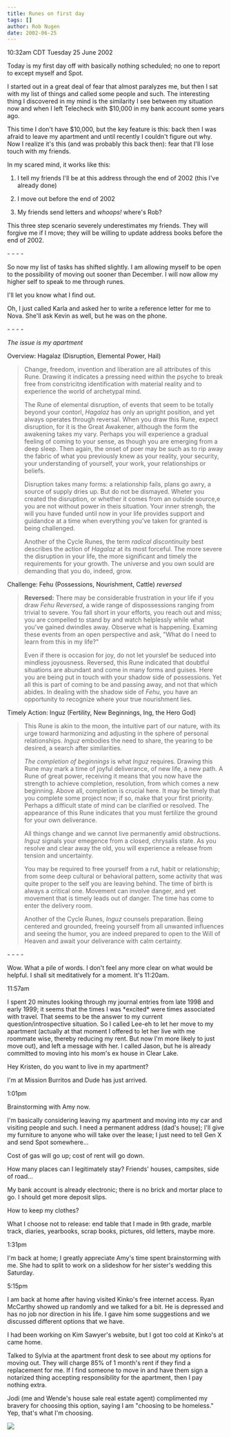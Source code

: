 ```yaml
---
title: Runes on first day
tags: []
author: Rob Nugen
date: 2002-06-25
---
```


<p class=date>10:32am CDT Tuesday 25 June 2002</p>

<p>Today is my first day off with basically nothing scheduled; no one
to report to except myself and Spot.</p>

<p>I started out in a great deal of fear that almost paralyzes me, but
then I sat with my list of things and called some people and such.
The interesting thing I discovered in my mind is the similarity I see
between my situation now and when I left Telecheck with $10,000 in my
bank account some years ago.</p>

<p>This time I don't have $10,000, but the key feature is this:  back
then I was afraid to leave my apartment and until recently I couldn't
figure out why.  Now I realize it's this (and was probably this back
then): fear that I'll lose touch with my friends.</p>

<p>In my scared mind, it works like this:</p>

<ol>
<li><p>I tell my friends I'll be at this address through the end of
2002 (this I've already done)</p></li>
<li><p>I move out before the end of 2002</p></li>
<li><p>My friends send letters and <em>whoops!</em> where's Rob?</p></li>
</ol>

<p>This three step scenario severely underestimates my friends.  They
will forgive me if I move; they will be willing to update address
books before the end of 2002.</p>

<p>- - - -</p>

<p>So now my list of tasks has shifted slightly.  I am allowing myself
to be open to the possibility of moving out sooner than December.  I
will now allow my higher self to speak to me through runes.</p>

<p>I'll let you know what I find out.</p>

<p>Oh, I just called Karla and asked her to write a reference letter
for me to Nova.  She'll ask Kevin as well, but he was on the phone.</p>

<p>- - - -</p>

<em>The issue is my apartment</em>

<p>Overview: Hagalaz (Disruption, Elemental Power, Hail)</p>

<blockquote><p>Change, freedom, invention and liberation are all attributes of
this Rune.  Drawing it indicates a pressing need within the psyche to
break free from constricitng identification with material reality and
to experience the world of archetypal mind.</p>

<p>The Rune of elemental disruption, of events that seem to be totally
beyond your contorl, <em>Hagalaz</em> has only an upright position,
and yet always operates through reversal.  When you draw this Rune,
expect disruption, for it is the Great Awakener, although the form the
awakening takes my vary.  Perhaps you will experience a gradual
feeling of coming to your sense, as though you are emerging from a
deep sleep. Then again, the onset of poer may be such as to rip away
the fabric of what you previously knew as your reality, your security,
your understanding of yourself, your work, your relationships or
beliefs.</p>

<p>Disruption takes many forms: a relationship fails, plans go awry, a
source of supply dries up.  But do not be dismayed.  Wheter you
created the disruption, or whether it comes from an outside source,e
you are not without power in theis situation.  Your inner strengh, the
will you have funded until now in your life provides support and
guidandce at a time when everything you've taken for granted is being
challenged.</p>

<p>Another of the Cycle Runes, the term <em>radical discontinuity</em>
best describes the action of <em>Hagalaz</em> at its most forceful.
The more severe the disruption in your life, the more significant and
timely the requirements for your growth.  The universe and you own
sould are demanding that you do, indeed, grow.</p></blockquote>

<p>Challenge: Fehu (Possessions, Nourishment, Cattle) <em>reversed</em></p>

<blockquote><p><b>Reversed:</b> There may be considerable frustration
in your life if you draw <em>Fehu Reversed</em>, a wide range of
dispossessions ranging from trivial to severe.  You fall short in your
efforts, you reach out and miss; you are compelled to stand by and
watch helplessly while what you've gained dwindles away.  Observe what
is happening.  Examing these events from an open perspective and ask,
"What do I need to learn from this in my life?"</p>

<p>Even if there is occasion for joy, do not let yourslef be seduced
into mindless joyousness.  Reversed, this Rune indicated that doubtful
situations are abundant and come in many forms and guises.  Here you
are being put in touch with your shadow side of possessions.  Yet all
this is part of coming to be and passing away, and not that which
abides.  In dealing with the shadow side of <em>Fehu</em>, you have an
opportunity to recognize where your true nourishment
lies.</p></blockquote>

<p>Timely Action: Inguz (Fertility, New Beginnings, Ing, the Hero
God)</p>

<blockquote><p>This Rune is akin to the moon, the intuitive part of
our nature, with its urge toward harmonizing and adjusting in the
sphere of personal relationships.  <em>Inguz</em> embodies the need to
share, the yearing to be desired, a search after similarities.</p>

<p><em>The completion of beginnings</em> is what <em>Inguz</em>
requires.  Drawing this Rune may mark a time of joyful deliverance, of
new life, a new path.  A Rune of great power, receiving it means that
you now have the strength to achieve completion, resolution, from
which comes a new beginning.  Above all, completion is crucial here.
It may be timely that you complete some project now; if so, make that
your first priority.  Perhaps a difficult state of mind can be
clarified or resolved.  The appearance of this Rune indicates that you
must fertilize the ground for your own deliverance.</p>

<p>All things change and we cannot live permanently amid
obstructions.  <em>Inguz</em> signals your emegence from a closed,
chrysalis state.  As you resolve and clear away the old, you will
experience a release from tension and uncertainty.</p>

<p>You may be required to free yourself from a rut, habit or
relationship; from some deep cultural or behavioral pattern, some
activity that was quite proper to the self you are leaving behind.
The time of birth is always a critical one.  Movement can involve
danger, and yet movement that is timely leads out of danger.  The time
has come to enter the delivery room.</p>

<p>Another of the Cycle Runes, <em>Inguz</em> counsels preparation.
Being centered and grounded, freeing yourself from all unwanted
influences and seeing the humor, you are indeed prepared to open to
the Will of Heaven and await your deliverance with calm
certainty.</p></blockquote>

<p>- - - -</p>

<p>Wow.  What a pile of words.  I don't feel any more clear on what
would be helpful.  I shall sit meditatively for a moment.  It's
11:20am.</p>

<p class=date>11:57am</p>

<p>I spent 20 minutes looking through my journal entries from late
1998 and early 1999; it seems that the times I was *excited* were
times associated with travel.  That seems to be the answer to my
current question/introspective situation.  So I called Lee-eh to let
her move to my apartment (actually at that moment I offered to let her
live with me roommate wise, thereby reducing my rent.  But now I'm
more likely to just move out), and left a message with her.  I called
Jason, but he is already committed to moving into his mom's ex house
in Clear Lake.</p>

<p>Hey Kristen, do you want to live in my apartment?</p>

<p>I'm at Mission Burritos and Dude has just arrived.</p>

<p class=date>1:01pm</p>

<p>Brainstorming with Amy now.</p>

<p>I'm basically considering leaving my apartment and moving into my
car and visiting people and such.  I need a permanent address (dad's
house); I'll give my furniture to anyone who will take over the lease;
I just need to tell Gen X and send Spot somewhere...</p>

<p>Cost of gas will go up; cost of rent will go down.</p>

<p>How many places can I legitimately stay?  Friends' houses,
campsites, side of road...</p>

<p>My bank account is already electronic; there is no brick and mortar
place to go.  I should get more deposit slips.</p>

<p>How to keep my clothes?</p>

<p>What I choose not to release: end table that I made in 9th grade,
marble track, diaries, yearbooks, scrap books, pictures, old letters,
maybe more.</p>

<p class=date>1:31pm</p>

<p>I'm back at home; I greatly appreciate Amy's time spent
brainstorming with me.  She had to split to work on a slideshow for
her sister's wedding this Saturday.</p>

<p class=date>5:15pm</p>

<p>I am back at home after having visited Kinko's free internet
access.  Ryan McCarthy showed up randomly and we talked for a bit.  He
is depressed and has no job nor direction in his life.  I gave him
some suggestions and we discussed different options that we have.</p>

<p>I had been working on Kim Sawyer's website, but I got too cold at
Kinko's at came home.</p>

<p>Talked to Sylvia at the apartment front desk to see about my
options for moving out.  They will charge 85% of 1 month's rent if
they find a replacement for me.  If I find someone to move in and have
them sign a notarized thing accepting responsibility for the
apartment, then I pay nothing extra.</p>

<p>Jodi (me and Wende's house sale real estate agent) complimented my
bravery for choosing this option, saying I am "choosing to be
homeless." Yep, that's what I'm choosing.</p>

<p><img src="/images/rob/wL-ROB.gif"/></p>

